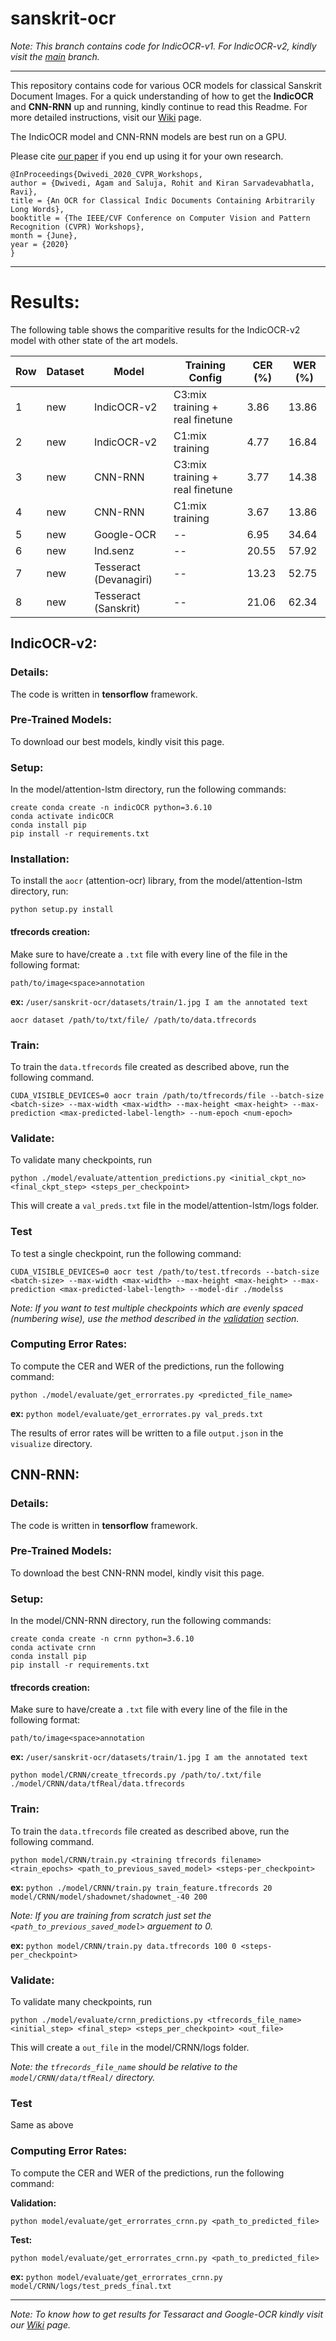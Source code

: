 # sanskrit-ocr

*Note: This branch contains code for IndicOCR-v1. For IndicOCR-v2, kindly visit the [main](https://github.com/ihdia/sanskrit-ocr/tree/main) branch.*


----------------------------------------------------------------------------

This repository contains code for various OCR models for classical Sanskrit Document Images. For a quick understanding of how to get the **IndicOCR** and **CNN-RNN** up and running, kindly continue to read this Readme. For more detailed instructions, visit our  [Wiki](https://github.com/ihdia/sanskrit-ocr/wiki) page.

The IndicOCR model and CNN-RNN models are best run on a GPU.

Please cite [our paper](https://openaccess.thecvf.com/content_CVPRW_2020/papers/w34/Dwivedi_An_OCR_for_Classical_Indic_Documents_Containing_Arbitrarily_Long_Words_CVPRW_2020_paper.pdf) if you end up using it for your own research.


```
@InProceedings{Dwivedi_2020_CVPR_Workshops,
author = {Dwivedi, Agam and Saluja, Rohit and Kiran Sarvadevabhatla, Ravi},
title = {An OCR for Classical Indic Documents Containing Arbitrarily Long Words},
booktitle = {The IEEE/CVF Conference on Computer Vision and Pattern Recognition (CVPR) Workshops},
month = {June},
year = {2020}
}
```
-----------------------------------------------------------------------------------------------------

# Results:

The following table shows the comparitive results for the IndicOCR-v2 model with other state of the art models.

|Row |**Dataset**|**Model**|Training Config| CER (%)| WER (%)|
|----|-------------|--------|----------|-----|----|
1 | new | IndicOCR-v2 | C3:mix training + real finetune |3.86 |13.86|
2 | new | IndicOCR-v2 | C1:mix training  |4.77|16.84|
3 | new | CNN-RNN | C3:mix training + real finetune |3.77| 14.38|
4 | new | CNN-RNN | C1:mix training | 3.67| 13.86|
5 | new | Google-OCR | -- | 6.95| 34.64| 
6 | new | Ind.senz | -- | 20.55| 57.92| 
7 | new | Tesseract (Devanagiri)| --  |13.23 |52.75| 
8 | new | Tesseract (Sanskrit)| --  |21.06 |62.34| 

## IndicOCR-v2:

### Details:

The code is written in **tensorflow** framework.

### Pre-Trained Models:

To download our best models, kindly visit this page.

### Setup:

In the model/attention-lstm directory, run the following commands:
```
create conda create -n indicOCR python=3.6.10
conda activate indicOCR
conda install pip
pip install -r requirements.txt
```

### Installation:
To install the `aocr` (attention-ocr) library, from the model/attention-lstm directory, run:

```
python setup.py install
```

#### tfrecords creation:

Make sure to have/create a `.txt` file with every line of the file in the following format:

`path/to/image<space>annotation`

**ex:** `/user/sanskrit-ocr/datasets/train/1.jpg I am the annotated text`

```
aocr dataset /path/to/txt/file/ /path/to/data.tfrecords
```

### Train:

To train the `data.tfrecords` file created as described above, run the following command.

```
CUDA_VISIBLE_DEVICES=0 aocr train /path/to/tfrecords/file --batch-size <batch-size> --max-width <max-width> --max-height <max-height> --max-prediction <max-predicted-label-length> --num-epoch <num-epoch>
```

### Validate:

To validate many checkpoints, run 

```
python ./model/evaluate/attention_predictions.py <initial_ckpt_no> <final_ckpt_step> <steps_per_checkpoint>
```

This will create a `val_preds.txt` file in the model/attention-lstm/logs folder.

### Test

To test a single checkpoint, run the following command:

```
CUDA_VISIBLE_DEVICES=0 aocr test /path/to/test.tfrecords --batch-size <batch-size> --max-width <max-width> --max-height <max-height> --max-prediction <max-predicted-label-length> --model-dir ./modelss
```

*Note: If you want to test multiple checkpoints which are evenly spaced (numbering wise), use the method described in the [validation](#Validate) section.*

### Computing Error Rates:

To compute the CER and WER of the predictions, run the following command:

```
python ./model/evaluate/get_errorrates.py <predicted_file_name>
```

**ex:** `python model/evaluate/get_errorrates.py val_preds.txt`

The results of error rates will be written to a file `output.json` in the `visualize` directory.

## CNN-RNN:

### Details:

The code is written in **tensorflow** framework.

### Pre-Trained Models:

To download the best CNN-RNN model, kindly visit this page.

### Setup:

In the model/CNN-RNN directory, run the following commands:
```
create conda create -n crnn python=3.6.10
conda activate crnn
conda install pip
pip install -r requirements.txt
```

#### tfrecords creation:

Make sure to have/create a `.txt` file with every line of the file in the following format:

`path/to/image<space>annotation`

**ex:** `/user/sanskrit-ocr/datasets/train/1.jpg I am the annotated text`

```
python model/CRNN/create_tfrecords.py /path/to/.txt/file ./model/CRNN/data/tfReal/data.tfrecords
```

### Train:

To train the `data.tfrecords` file created as described above, run the following command.

```
python model/CRNN/train.py <training tfrecords filename> <train_epochs> <path_to_previous_saved_model> <steps-per_checkpoint>
```
**ex:** `python ./model/CRNN/train.py train_feature.tfrecords 20 model/CRNN/model/shadownet/shadownet_-40 200`

*Note: If you are training from scratch just set the `<path_to_previous_saved_model>` arguement to 0.*

**ex:** `python model/CRNN/train.py data.tfrecords 100 0 <steps-per_checkpoint>`

### Validate:

To validate many checkpoints, run 

```
python ./model/evaluate/crnn_predictions.py <tfrecords_file_name> <initial_step> <final_step> <steps_per_checkpoint> <out_file>
```

This will create a `out_file` in the model/CRNN/logs folder.

*Note: the `tfrecords_file_name` should be relative to the `model/CRNN/data/tfReal/` directory.*

### Test

Same as above

### Computing Error Rates:

To compute the CER and WER of the predictions, run the following command:

**Validation:**
```
python model/evaluate/get_errorrates_crnn.py <path_to_predicted_file>
```

**Test:**
```
python model/evaluate/get_errorrates_crnn.py <path_to_predicted_file>
```

**ex:** `python model/evaluate/get_errorrates_crnn.py model/CRNN/logs/test_preds_final.txt`


----------------------------------------------------------------------------

*Note: To know how to get results for Tessaract and Google-OCR kindly visit our [Wiki](https://github.com/ihdia/sanskrit-ocr/wiki) page.*


